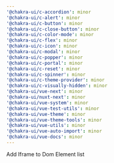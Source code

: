 ```yaml
---
'@chakra-ui/c-accordion': minor
'@chakra-ui/c-alert': minor
'@chakra-ui/c-button': minor
'@chakra-ui/c-close-button': minor
'@chakra-ui/c-color-mode': minor
'@chakra-ui/c-flex': minor
'@chakra-ui/c-icon': minor
'@chakra-ui/c-modal': minor
'@chakra-ui/c-popper': minor
'@chakra-ui/c-portal': minor
'@chakra-ui/c-reset': minor
'@chakra-ui/c-spinner': minor
'@chakra-ui/c-theme-provider': minor
'@chakra-ui/c-visually-hidden': minor
'@chakra-ui/vue-next': minor
'@chakra-ui/nuxt-next': minor
'@chakra-ui/vue-system': minor
'@chakra-ui/vue-test-utils': minor
'@chakra-ui/vue-theme': minor
'@chakra-ui/vue-theme-tools': minor
'@chakra-ui/vue-utils': minor
'@chakra-ui/vue-auto-import': minor
'@chakra-ui/vue-docs': minor
---
```


Add Iframe to Dom Element list
